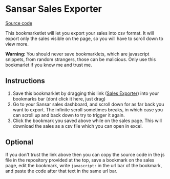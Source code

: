 # Sansar Sales Exporter

[Source code](https://github.com/darwinrecreant/sales-exporter)

This bookmarketlet will let you export your sales into csv format. It will export only the sales visible on the page, so you will have to scroll down to view more.

**Warning:** You should never save bookmarklets, which are javascript snippets, from random strangers, those can be malicious. Only use this bookmarlet if you know me and trust me.

## Instructions

1. Save this bookmarklet by dragging this link ([Sales Exporter](javascript:%28%28%24%2C%20%24%24%29%20%3D%3E%20%7B%20const%20headers%20%3D%20%24%24%28%27table%20thead%20th%27%29.map%28%28elem%29%20%3D%3E%20elem.textContent%29%3B%20const%20rows%20%3D%20%24%24%28%27table%20tbody%20tr%27%29.map%28%28elem%29%20%3D%3E%20%7B%20return%20%5B%5D.slice.call%28elem.querySelectorAll%28%27li%27%29%29.map%28%28el%29%20%3D%3E%20el.textContent%29%3B%20%7D%29%3B%20headers%5B4%5D%20%3D%20%22Day%22%3B%20const%20csv%20%3D%20%5Bheaders%2C%20...rows%5D.map%28%28row%2C%20i%29%20%3D%3E%20%7B%20const%20d%20%3D%20%28row%5B2%5D.split%28%22%20%22%29%5B0%5D.replace%28%2F%5C%2F%2Fg%2C%20%22-%22%29%29%3B%20row%20%3D%20row.map%28%28cell%29%20%3D%3E%20%7B%20cell%20%3D%20cell.replace%28%2F%22%2Fg%2C%20%27%22%22%27%29.replace%28%2F%5E%28-%7C%5C%2B%7C%40%7C%3D%7CS%5C%24%29%2Fg%2C%20%22%22%29%3B%20if%20%28cell.search%28%2F%5B%23%22%2C%5Cn%5D%2F%29%20%3E%20-1%29%20%7B%20return%20%60%22%24%7Bcell%7D%22%60%3B%20%7D%20return%20cell%3B%20%7D%29%3B%20if%20%28i%29%20row.push%28d%29%3B%20return%20row.join%28%27%2C%27%29%3B%20%7D%29.join%28%22%5Cn%22%29%3B%20var%20encodedUri%20%3D%20%22data%3Atext%2Fcsv%3Bcharset%3Dutf-8%2C%25EF%25BB%25BF%22%20%2B%20encodeURIComponent%28csv%29%3B%20var%20link%20%3D%20document.createElement%28%22a%22%29%3B%20link.setAttribute%28%22href%22%2C%20encodedUri%29%3B%20link.setAttribute%28%22download%22%2C%20%60sales_%24%7Bnew%20Date%28%29.toISOString%28%29.split%28%27T%27%29%5B0%5D%7D.csv%60%29%3B%20document.body.appendChild%28link%29%3B%20link.click%28%29%3B%20%7D%29%28%28s%29%20%3D%3E%20document.querySelector%28s%29%2C%20%28s%29%20%3D%3E%20%5B%5D.slice.call%28document.querySelectorAll%28s%29%29%29%3B)) into your bookmarks bar (dont click it here, just drag)
2. Go to your Sansar sales dashboard, and scroll down for as far back you want to export. The infinite scroll sometimes breaks, in which case you can scroll up and back down to try to trigger it again.
3. Click the bookmark you saved above while on the sales page. This will download the sales as a csv file which you can open in excel.

## Optional

If you don't trust the link above then you can copy the source code in the js file in the repository provided at the top, save a bookmark on the sales page, edit the bookmark, write `javascript:` in the url bar of the bookmark, and paste the code after that text in the same url bar.